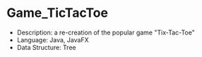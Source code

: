 # Game_TicTacToe
* Description: a re-creation of the popular game "Tix-Tac-Toe"  
* Language: Java, JavaFX  
* Data Structure: Tree  
